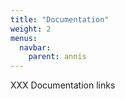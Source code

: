 ```yaml
---
title: "Documentation"
weight: 2
menus:
  navbar:
    parent: annis
---
```


XXX Documentation links
